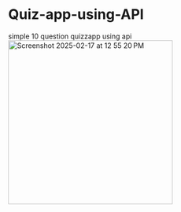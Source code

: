 # Quiz-app-using-API
simple 10 question quizzapp using api
<img width="334" alt="Screenshot 2025-02-17 at 12 55 20 PM" src="https://github.com/user-attachments/assets/9b30ee51-acc5-42f2-a97b-4f79d4ab2651" />
